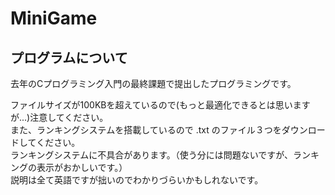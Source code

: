 # MiniGame

## プログラムについて
去年のCプログラミング入門の最終課題で提出したプログラミングです。  

ファイルサイズが100KBを超えているので(もっと最適化できるとは思いますが...)注意してください。  
また、ランキングシステムを搭載しているので  .txt のファイル３つをダウンロードしてください。  
ランキングシステムに不具合があります。（使う分には問題ないですが、ランキングの表示がおかしいです。）  
説明は全て英語ですが拙いのでわかりづらいかもしれないです。
